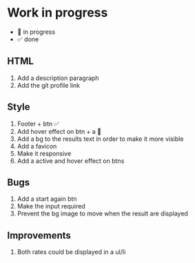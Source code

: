 # Work in progress

- 🚀  in progress
- ✅  done

## HTML  

1. Add a description paragraph  
2. Add the git profile link  

## Style  

1. Footer + btn ✅  
2. Add hover effect on btn + a 🚀  
3. Add a bg to the results text in order to make it more visible  
4. Add a favicon  
5. Make it responsive  
6. Add a active and hover effect on btns  

## Bugs  

1. Add a start again btn  
2. Make the input required  
3. Prevent the bg image to move when the result are displayed  

## Improvements  

1. Both rates could be displayed in a ul/li  
